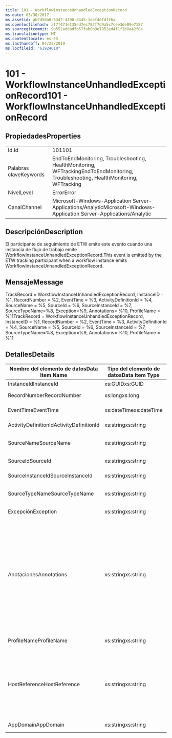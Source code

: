 ```yaml
---
title: 101 - WorkflowInstanceUnhandledExceptionRecord
ms.date: 03/30/2017
ms.assetid: ab7d50a0-5347-4390-8445-1def4dfdff6a
ms.openlocfilehash: af7f471e135ed7ec782f7d9a5c7cee3de09e7187
ms.sourcegitcommit: 9b552addadfb57fab0b9e7852ed4f1f1b8a42f8e
ms.translationtype: MT
ms.contentlocale: es-ES
ms.lasthandoff: 04/23/2019
ms.locfileid: "61924610"
---
```

# <a name="101---workflowinstanceunhandledexceptionrecord"></a><span data-ttu-id="40edd-102">101 - WorkflowInstanceUnhandledExceptionRecord</span><span class="sxs-lookup"><span data-stu-id="40edd-102">101 - WorkflowInstanceUnhandledExceptionRecord</span></span>
## <a name="properties"></a><span data-ttu-id="40edd-103">Propiedades</span><span class="sxs-lookup"><span data-stu-id="40edd-103">Properties</span></span>  
  
|||  
|-|-|  
|<span data-ttu-id="40edd-104">Id.</span><span class="sxs-lookup"><span data-stu-id="40edd-104">Id</span></span>|<span data-ttu-id="40edd-105">101</span><span class="sxs-lookup"><span data-stu-id="40edd-105">101</span></span>|  
|<span data-ttu-id="40edd-106">Palabras clave</span><span class="sxs-lookup"><span data-stu-id="40edd-106">Keywords</span></span>|<span data-ttu-id="40edd-107">EndToEndMonitoring, Troubleshooting, HealthMonitoring, WFTracking</span><span class="sxs-lookup"><span data-stu-id="40edd-107">EndToEndMonitoring, Troubleshooting, HealthMonitoring, WFTracking</span></span>|  
|<span data-ttu-id="40edd-108">Nivel</span><span class="sxs-lookup"><span data-stu-id="40edd-108">Level</span></span>|<span data-ttu-id="40edd-109">Error</span><span class="sxs-lookup"><span data-stu-id="40edd-109">Error</span></span>|  
|<span data-ttu-id="40edd-110">Canal</span><span class="sxs-lookup"><span data-stu-id="40edd-110">Channel</span></span>|<span data-ttu-id="40edd-111">Microsoft-Windows-Application Server-Applications/Analytic</span><span class="sxs-lookup"><span data-stu-id="40edd-111">Microsoft-Windows-Application Server-Applications/Analytic</span></span>|  
  
## <a name="description"></a><span data-ttu-id="40edd-112">Descripción</span><span class="sxs-lookup"><span data-stu-id="40edd-112">Description</span></span>  
 <span data-ttu-id="40edd-113">El participante de seguimiento de ETW emite este evento cuando una instancia de flujo de trabajo emite WorkflowInstanceUnhandledExceptionRecord.</span><span class="sxs-lookup"><span data-stu-id="40edd-113">This event is emitted by the ETW tracking participant when a workflow instance emits WorkflowInstanceUnhandledExceptionRecord.</span></span>  
  
## <a name="message"></a><span data-ttu-id="40edd-114">Mensaje</span><span class="sxs-lookup"><span data-stu-id="40edd-114">Message</span></span>  
 <span data-ttu-id="40edd-115">TrackRecord = WorkflowInstanceUnhandledExceptionRecord, InstanceID = %1, RecordNumber = %2, EventTime = %3, ActivityDefinitionId = %4, SourceName = %5, SourceId = %6, SourceInstanceId = %7, SourceTypeName=%8, Exception=%9, Annotations= %10, ProfileName = %11</span><span class="sxs-lookup"><span data-stu-id="40edd-115">TrackRecord = WorkflowInstanceUnhandledExceptionRecord, InstanceID = %1, RecordNumber = %2, EventTime = %3, ActivityDefinitionId = %4, SourceName = %5, SourceId = %6, SourceInstanceId = %7, SourceTypeName=%8, Exception=%9, Annotations= %10, ProfileName = %11</span></span>  
  
## <a name="details"></a><span data-ttu-id="40edd-116">Detalles</span><span class="sxs-lookup"><span data-stu-id="40edd-116">Details</span></span>  
  
|<span data-ttu-id="40edd-117">Nombre del elemento de datos</span><span class="sxs-lookup"><span data-stu-id="40edd-117">Data Item Name</span></span>|<span data-ttu-id="40edd-118">Tipo del elemento de datos</span><span class="sxs-lookup"><span data-stu-id="40edd-118">Data Item Type</span></span>|<span data-ttu-id="40edd-119">Descripción</span><span class="sxs-lookup"><span data-stu-id="40edd-119">Description</span></span>|  
|--------------------|--------------------|-----------------|  
|<span data-ttu-id="40edd-120">InstanceId</span><span class="sxs-lookup"><span data-stu-id="40edd-120">InstanceId</span></span>|<span data-ttu-id="40edd-121">xs:GUID</span><span class="sxs-lookup"><span data-stu-id="40edd-121">xs:GUID</span></span>|<span data-ttu-id="40edd-122">El id. de instancia del flujo de trabajo.</span><span class="sxs-lookup"><span data-stu-id="40edd-122">The instance id for the workflow</span></span>|  
|<span data-ttu-id="40edd-123">RecordNumber</span><span class="sxs-lookup"><span data-stu-id="40edd-123">RecordNumber</span></span>|<span data-ttu-id="40edd-124">xs:long</span><span class="sxs-lookup"><span data-stu-id="40edd-124">xs:long</span></span>|<span data-ttu-id="40edd-125">El número de secuencia del registro emitido.</span><span class="sxs-lookup"><span data-stu-id="40edd-125">The sequence number of the emitted record</span></span>|  
|<span data-ttu-id="40edd-126">EventTime</span><span class="sxs-lookup"><span data-stu-id="40edd-126">EventTime</span></span>|<span data-ttu-id="40edd-127">xs:dateTime</span><span class="sxs-lookup"><span data-stu-id="40edd-127">xs:dateTime</span></span>|<span data-ttu-id="40edd-128">La hora en UTC cuando se emitió el evento.</span><span class="sxs-lookup"><span data-stu-id="40edd-128">The time in UTC when the event was emitted</span></span>|  
|<span data-ttu-id="40edd-129">ActivityDefinitionId</span><span class="sxs-lookup"><span data-stu-id="40edd-129">ActivityDefinitionId</span></span>|<span data-ttu-id="40edd-130">xs:string</span><span class="sxs-lookup"><span data-stu-id="40edd-130">xs:string</span></span>|<span data-ttu-id="40edd-131">El nombre de la actividad raíz del flujo de trabajo.</span><span class="sxs-lookup"><span data-stu-id="40edd-131">The name of the root activity in the workflow</span></span>|  
|<span data-ttu-id="40edd-132">SourceName</span><span class="sxs-lookup"><span data-stu-id="40edd-132">SourceName</span></span>|<span data-ttu-id="40edd-133">xs:string</span><span class="sxs-lookup"><span data-stu-id="40edd-133">xs:string</span></span>|<span data-ttu-id="40edd-134">El nombre de la actividad de origen con errores que dio como resultado unhandledException.</span><span class="sxs-lookup"><span data-stu-id="40edd-134">The source activity name that faulted resulting in the unhandledException</span></span>|  
|<span data-ttu-id="40edd-135">SourceId</span><span class="sxs-lookup"><span data-stu-id="40edd-135">SourceId</span></span>|<span data-ttu-id="40edd-136">xs:string</span><span class="sxs-lookup"><span data-stu-id="40edd-136">xs:string</span></span>|<span data-ttu-id="40edd-137">El id. de la actividad de origen con errores.</span><span class="sxs-lookup"><span data-stu-id="40edd-137">The activity id of the fault source activity</span></span>|  
|<span data-ttu-id="40edd-138">SourceInstanceId</span><span class="sxs-lookup"><span data-stu-id="40edd-138">SourceInstanceId</span></span>|<span data-ttu-id="40edd-139">xs:string</span><span class="sxs-lookup"><span data-stu-id="40edd-139">xs:string</span></span>|<span data-ttu-id="40edd-140">El id. de instancia de la actividad de origen con errores.</span><span class="sxs-lookup"><span data-stu-id="40edd-140">The activity instance id of the fault source activity</span></span>|  
|<span data-ttu-id="40edd-141">SourceTypeName</span><span class="sxs-lookup"><span data-stu-id="40edd-141">SourceTypeName</span></span>|<span data-ttu-id="40edd-142">xs:string</span><span class="sxs-lookup"><span data-stu-id="40edd-142">xs:string</span></span>|<span data-ttu-id="40edd-143">El nombre del tipo de actividad de origen con errores que dio como resultado unhandledException.</span><span class="sxs-lookup"><span data-stu-id="40edd-143">The source activity type name that faulted resulting in the unhandledException</span></span>|  
|<span data-ttu-id="40edd-144">Excepción</span><span class="sxs-lookup"><span data-stu-id="40edd-144">Exception</span></span>|<span data-ttu-id="40edd-145">xs:string</span><span class="sxs-lookup"><span data-stu-id="40edd-145">xs:string</span></span>|<span data-ttu-id="40edd-146">La excepción de información sobre la excepción no controlada.</span><span class="sxs-lookup"><span data-stu-id="40edd-146">The exception details for the unhandled exception</span></span>|  
|<span data-ttu-id="40edd-147">Anotaciones</span><span class="sxs-lookup"><span data-stu-id="40edd-147">Annotations</span></span>|<span data-ttu-id="40edd-148">xs:string</span><span class="sxs-lookup"><span data-stu-id="40edd-148">xs:string</span></span>|<span data-ttu-id="40edd-149">Las anotaciones que se agregaron a este evento.</span><span class="sxs-lookup"><span data-stu-id="40edd-149">The annotations that were added to this event.</span></span>  <span data-ttu-id="40edd-150">Los valores se almacenan en un elemento xml con el formato \<elementos >\< nombre del elemento = "annotationName" Type = "> annotationValue\</artículo >\</Items >.</span><span class="sxs-lookup"><span data-stu-id="40edd-150">The values are stored in an xml element in the format \<items>\< item  name = "annotationName" type="System.String">annotationValue\</item>\</items>.</span></span>  <span data-ttu-id="40edd-151">Si se especifica ninguna anotación, la cadena contendría \<elementos / >.</span><span class="sxs-lookup"><span data-stu-id="40edd-151">If no annotations are specified then the string contains \<items/>.</span></span> <span data-ttu-id="40edd-152">El tamaño del evento ETW está limitado por el tamaño de búfer de ETW o la carga útil máxima para un evento ETW.</span><span class="sxs-lookup"><span data-stu-id="40edd-152">The ETW event size is limited by the ETW buffer size or the max payload for an ETW event.</span></span> <span data-ttu-id="40edd-153">Si el tamaño del evento supera los límites de ETW, el evento se trunca quitando las anotaciones y reemplazando el valor de anotación con \<elementos >... \</Items >.</span><span class="sxs-lookup"><span data-stu-id="40edd-153">If the size of the event exceeds the ETW limits, then the event is truncated by dropping the annotations and replacing the annotation value with \<items>...\</items>.</span></span>|  
|<span data-ttu-id="40edd-154">ProfileName</span><span class="sxs-lookup"><span data-stu-id="40edd-154">ProfileName</span></span>|<span data-ttu-id="40edd-155">xs:string</span><span class="sxs-lookup"><span data-stu-id="40edd-155">xs:string</span></span>|<span data-ttu-id="40edd-156">El nombre o el perfil de seguimiento que dio como resultado que se emitiera este evento.</span><span class="sxs-lookup"><span data-stu-id="40edd-156">The name or the tracking profile that resulted in this event being emitted</span></span>|  
|<span data-ttu-id="40edd-157">HostReference</span><span class="sxs-lookup"><span data-stu-id="40edd-157">HostReference</span></span>|<span data-ttu-id="40edd-158">xs:string</span><span class="sxs-lookup"><span data-stu-id="40edd-158">xs:string</span></span>|<span data-ttu-id="40edd-159">En el caso de los servicios hospedados en web, este campo identifica de manera única el servicio en la jerarquía web.</span><span class="sxs-lookup"><span data-stu-id="40edd-159">For web hosted services, this field uniquely identifies the service in the web hierarchy.</span></span>  <span data-ttu-id="40edd-160">Su formato se define como ' ruta de acceso Virtual de sitio Web de nombre de la aplicación&#124;ruta de acceso Virtual del servicio&#124;NombreServicio ' ejemplo: ' Default Web Site/CalculatorApplication&#124;/CalculatorService.svc&#124;CalculatorService'</span><span class="sxs-lookup"><span data-stu-id="40edd-160">It's format is defined as 'Web Site Name Application Virtual Path&#124;Service Virtual Path&#124;ServiceName' Example: 'Default Web Site/CalculatorApplication&#124;/CalculatorService.svc&#124;CalculatorService'</span></span>|  
|<span data-ttu-id="40edd-161">AppDomain</span><span class="sxs-lookup"><span data-stu-id="40edd-161">AppDomain</span></span>|<span data-ttu-id="40edd-162">xs:string</span><span class="sxs-lookup"><span data-stu-id="40edd-162">xs:string</span></span>|<span data-ttu-id="40edd-163">La cadena devuelta por AppDomain.CurrentDomain.FriendlyName.</span><span class="sxs-lookup"><span data-stu-id="40edd-163">The string returned by AppDomain.CurrentDomain.FriendlyName.</span></span>|
